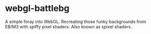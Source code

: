 webgl-battlebg
==============

A simple foray into WebGL. Recreating those funky backgrounds from EB/M3
with spiffy pixel shaders. Also known as spixel shaders.
